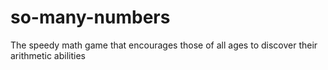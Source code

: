 # so-many-numbers
The speedy math game that encourages those of all ages to discover their arithmetic abilities
